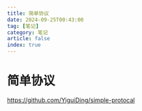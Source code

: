 ```yaml
---
title: 简单协议
date: 2024-09-25T00:43:00
tag: [笔记]
category: 笔记
article: false 
index: true
---
```


# 简单协议

<https://github.com/YiguiDing/simple-protocal>
